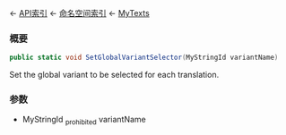← [API索引](Api-Index) ← [命名空间索引](Namespace-Index) ← [MyTexts](VRage.MyTexts)

### 概要

```csharp
public static void SetGlobalVariantSelector(MyStringId variantName)
```

Set the global variant to be selected for each translation.

### 参数

* MyStringId <sub>prohibited</sub> variantName
